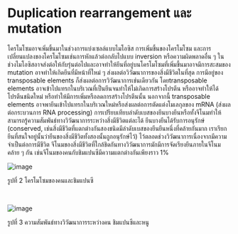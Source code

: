 # Duplication rearrangement และ mutation


โครโมโซมอาจเพิ่มขึ้นมาในช่วงการแบ่งเซลล์แบบไมโอซิส การเพิ่มขึ้นของโครโมโซม และการเปลี่ยนแปลงของโครโมโซมเช่นการหักแล้วต่อกลับไปแบบ inversion หรือความผิดพลาดอื่น ๆ ในช่วงไมโอซิสอาจส่งต่อให้กับรุ่นต่อไปและอาจทำให้ยีนที่อยู่บนโครโมโซมที่เพิ่มขึ้นมาอาจมีการสะสมของ mutation อาจทำให้เกิดยีนที่มีหน้าที่ใหม่ ๆ ส่งผลต่อวิวัฒนาการของสิ่งมีชีวิตในที่สุด
การมีอยู่ของ transposable elements ก็ส่งผลต่อการวิวัฒนาการเช่นเดียวกัน โดยtransposable elements อาจเข้าไปแทรกในบริเวณที่เป็นยีนจนทำให้ไม่เกิดการสร้างโปรตีน หรืออาจทำให้ได้โปรตีนชนิดใหม่ หรือทำให้มีการเพิ่มหรือลดการสร้างโปรตีนนั้น นอกจากนี้ transposable elements อาจพายีนเข้าไปแทรกในบริเวณใหม่หรือส่งผลต่อการตัดแต่งโมเลกุลของ mRNA (ส่งผลต่อกระบวนการ RNA processing)
การเปรียบเทียบลำดับเบสของยีนบางยีนหรือทั้งจีโนมทำให้สามารถรู้ความสัมพันธ์ทางวิวัฒนาการระหว่างสิ่งมีชีวิตแต่ละได้ ยีนบางยีนได้รับการอนุรักษ์ (conserved, เช่นสิ่งมีชีวิตที่แตกต่างกันสองชนิดมีลำดับเบสของยีนยีนหนึ่งที่คล้ายกันมาก เราเรียกยีนที่สนใจอยู่นั้นว่ายีนของสิ่งมีชีวิตทั้งสองนั้นถูกอนุรักษ์ไว้) ไว้ตลอดช่วงวิวัฒนาการเนื่องจากมีความจำเป็นต่อการมีชีวิต จีโนมของสิ่งมีชีวิตที่ใกล้ชิดกันทางวิวัฒนาการมักมีการจัดเรียงยีนภายในจีโนมคล้าย ๆ กัน เช่นจีโนมของคนกับชิมแปนซีมีความแตกต่างกันเพียงราว 1%

![image](https://github.com/mdetcharoen/etc/assets/70691598/0fe520d8-a3c9-4c34-8735-ec77c48fb510)

รูปที่ 2 โครโมโซมของคนและชิมแปนซี

</br>

![image](https://github.com/mdetcharoen/etc/assets/70691598/aecbb0da-e1f1-488f-a5f6-6c92340ac466)

รูปที่ 3 ความสัมพันธ์ทางวิวัฒนาการระหว่างคน ชิมแปนซีและหนู
